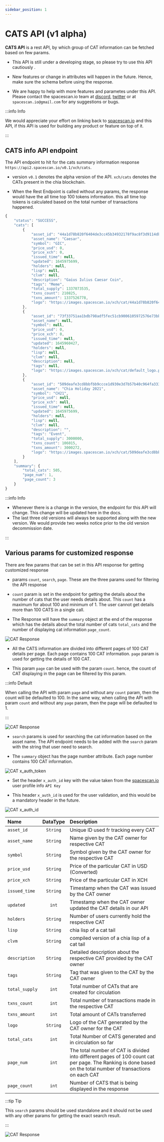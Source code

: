 ```yaml
---
sidebar_position: 1
---
```


# CATS API (v1 alpha)

**CATS API** is a rest API, by which group of CAT information can be fetched based on
few params. 

- This API is still under a developing stage, so please try to use this API cautiously . 

- New features or change in attributes will happen in the future. Hence, make sure the schema 
before using the response. 

- We are happy to help with more features and parametes under this API. Please contact the spacescan.io team at [discord](https://discord.com/invite/Bb4sj3Bg9P), [twitter](https://twitter.com/spacescan_io) or at `spacescan.io@gmail.com` for any suggestions or bugs. 

:::info Info

We would appreciate your effort on linking back to [spacescan.io](https://www.spacescan.io/) and this API, if this API is used for building any product or feature on top of it.

:::

## CATS info API endpoint

The API endpoint to hit for the cats summary information response `https://api2.spacescan.io/v0.1/xch/cats`.

- version `v0.1` denotes the alpha version of the API. `xch/cats` denotes the CATs present in the chia blockchain. 

- When the Rest Endpoint is called without any params, the response would have the all time top 100 tokens information.
this all time top tokens is calculated based on the total number of transactions happened.   

```jsx title="CATS reponse for param count = 3"
{
    "status": "SUCCESS",
    "cats": [
        {
            "asset_id": "44a1d78b820f6404de3cc45b34932178f9ac8f3d9114db279f657ca83fa751b7",
            "asset_name": "Caesar",
            "symbol": "GIC",
            "price_usd": 0,
            "price_xch": 0,
            "issued_time": null,
            "updated": 1645975699,
            "holders": null,
            "lisp": null,
            "clvm": null,
            "description": "Gaius Iulius Caesar Coin",
            "tags": "Meme",
            "total_supply": 1337073535,
            "txns_count": 210825,
            "txns_amount": 1337526778,
            "logo": "https://images.spacescan.io/xch/cat/44a1d78b820f6404de3cc45b34932178f9ac8f3d9114db279f657ca83fa751b7/1.png"
        },
        {
            "asset_id": "73f33751aa1bdb798adf5fec51cb9006105972576e73bbd002f2b1b243553aef",
            "asset_name": null,
            "symbol": null,
            "price_usd": 0,
            "price_xch": 0,
            "issued_time": null,
            "updated": 1645960427,
            "holders": null,
            "lisp": null,
            "clvm": null,
            "description": null,
            "tags": null,
            "logo": "https://images.spacescan.io/xch/cat/default_logo.png"
        },
        {
            "asset_id": "509deafe3cd8bbfbb9ccce1d930e3d7b57b40c964fa33379b18d628175eb7a8f",
            "asset_name": "Chia Holiday 2021",
            "symbol": "CH21",
            "price_usd": null,
            "price_xch": null,
            "issued_time": null,
            "updated": 1645975699,
            "holders": null,
            "lisp": null,
            "clvm": null,
            "description": "",
            "tags": "Event",
            "total_supply": 3000000,
            "txns_count": 106015,
            "txns_amount": 3000272,
            "logo": "https://images.spacescan.io/xch/cat/509deafe3cd8bbfbb9ccce1d930e3d7b57b40c964fa33379b18d628175eb7a8f/1.png"
        }
    ],
    "summary": {
        "total_cats": 505,
        "page_num": 1,
        "page_count": 3
    }
}
```
:::info Info

- Whenever there is a change in the version, the endpoint for this API will change. This change will be updated here in the docs. 
- The last three old versions will always be supported along with the new version. We would provide two weeks 
notice prior to the old version decommission date.

:::

## Various params for customized response

There are few params that can be set in this API response for getting customized response

- params `count`, `search`, `page`. These are the three params used for filtering the API response

- `count` param is set in the endpoint for getting the details about the number of cats that the user needs details about. 
This `count` has a maximum for about 100 and minimum of 1. The user cannot get details more than 100 CATS in a single call. 

- The Response will have the `summary` object at the end of the response which has the details about the total number of cats `total_cats` and the number of displaying cat information `page_count`. 

![CAT Response](/img/updatecatinfodetails/postman_cats_response.png)

- All the CATS information are divided into different pages of 100 CAT details per page. Each page contains 100 CAT information. `page` param is used for getting the details of 100 CAT. 

- This param `page` can be used with the param `count`. hence, the count of CAT displaying in the page can be filtered by this param. 


:::info Default

When calling the API with param `page` and without any `count` param, then the count will be defaulted to 100. In the same way, when calling the API with param `count` and without any `page` param, then the page will be defaulted to 1. 

:::

![CAT Response](/img/updatecatinfodetails/postman_cats_response_page.png)

- `search` params is used for searching the cat information based on the asset name. The API endpoint needs to be added with the `search` param with the string that user need to search. 

- The `summary` object has the page number attribute. Each page number contains 100 CAT information.

![CAT x_auth_token](/img/updatecatinfodetails/Token_Api.png)

- Set the header `x_auth_id` key with the value taken from the [spacescan.io](https://www.spacescan.io/) user profile info `API Key`

- This header `x_auth_id` is used for the user validation, and this would be a mandatory header in the future.

![CAT x_auth_id](/img/updatecatinfodetails/token_id.png)


| Name      | DataType | Description    |
| :---        |    :----:   |          :--- |
| `asset_id`      | `String`       | Unique ID used fr tracking every CAT   |
| `asset_name`   | `String`        | Name given by the CAT owner for respective CAT     |
| `symbol`   | `String`        | Symbol given by the CAT owner for the respective CAT     |
| `price_usd`   | `String`        | Price of the particular CAT in USD (Converted)     |
| `price_xch`   | `String`        | Price of the particular CAT in XCH     |
| `issued_time`   | `String`        | Timestamp when the CAT was issued by the CAT owner     |
| `updated`   | `int`        | Timestamp when the CAT owner updated the CAT details in our API      |
| `holders`   | `String`        | Number of users currently hold the respective CAT     |
| `lisp`   | `String`        | chia lisp of a cat tail      |
| `clvm`   | `String`        | compiled  version of a chia lisp of a cat tail     |
| `description`   | `String`        | Detailed description about the respective CAT provided by the CAT owner     |
| `tags`   | `String`        | Tag that was given to the CAT by the CAT owner     |
| `total_supply`   | `int`        | Total number of CATs that are created for circulation    |
| `txns_count`   | `int`        | Total number of transactions made in the respective CAT     |
| `txns_amount`   | `int`        |  Total amount  of CATs transferred     |
| `logo`   | `String`        | Logo of the CAT generated by the CAT owner for the CAT     |
| `total_cats`   | `int`        | Total Number of CATS generated and in circulation so far     |
| `page_num`   | `int`        | The total number of CAT is divided into different pages of 100 count cat per page. The Ranking is done based on the total number of transactions on each CAT    |
| `page_count`   | `int`        | Number of CATS that is being displayed in the response    |

:::tip Tip

This `search` params should be used standalone and it should not be used with any other params for getting the exact search result.

:::

![CAT Response](/img/updatecatinfodetails/postman_cats_response_search.png)
